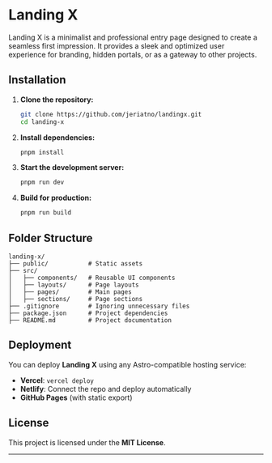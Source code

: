 # Landing X

Landing X is a minimalist and professional entry page designed to create a seamless first impression. It provides a sleek and optimized user experience for branding, hidden portals, or as a gateway to other projects.

## Installation 
1. **Clone the repository:**
   ```sh
   git clone https://github.com/jeriatno/landingx.git
   cd landing-x
   ```
2. **Install dependencies:**
   ```sh
   pnpm install
   ```
3. **Start the development server:**
   ```sh
   pnpm run dev
   ```
4. **Build for production:**
   ```sh
   pnpm run build
   ```

## Folder Structure 
```
landing-x/
├── public/           # Static assets
├── src/
│   ├── components/   # Reusable UI components
│   ├── layouts/      # Page layouts
│   ├── pages/        # Main pages
│   ├── sections/     # Page sections
├── .gitignore        # Ignoring unnecessary files
├── package.json      # Project dependencies
├── README.md         # Project documentation
```

## Deployment 
You can deploy **Landing X** using any Astro-compatible hosting service:
- **Vercel**: `vercel deploy`
- **Netlify**: Connect the repo and deploy automatically
- **GitHub Pages** (with static export)

## License
This project is licensed under the **MIT License**.

---
